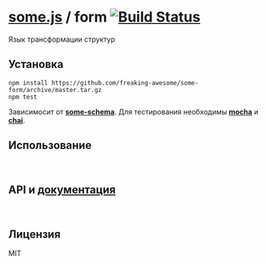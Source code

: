 # [some.js](http://somejs.org/form) / form [![Build Status](https://secure.travis-ci.org/freaking-awesome/some-form.png)](http://travis-ci.org/freaking-awesome/some-form)

Язык трансформации структур

## Установка
```
npm install https://github.com/freaking-awesome/some-form/archive/master.tar.gz
npm test
```
Зависимосит от **[some-schema]()**.  Для тестирования необходимы **[mocha]()** и **[chai]()**.

## Использование

 

## API и [документация](http://api.somejs.org)

 

## Лицензия
MIT